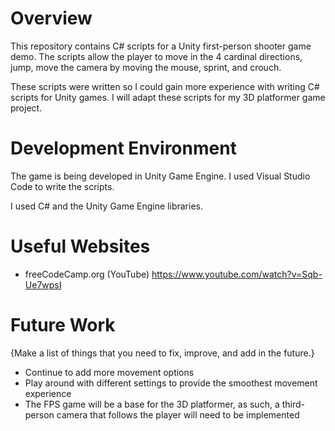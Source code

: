# Overview

This repository contains C# scripts for a Unity first-person shooter game demo. The scripts allow the player to move in the 4 cardinal directions, jump, move the camera by moving the mouse, sprint, and crouch.

These scripts were written so I could gain more experience with writing C# scripts for Unity games. I will adapt these scripts for my 3D platformer game project.

# Development Environment

The game is being developed in Unity Game Engine. I used Visual Studio Code to write the scripts.

I used C# and the Unity Game Engine libraries.

# Useful Websites

* freeCodeCamp.org (YouTube) https://www.youtube.com/watch?v=Sqb-Ue7wpsI

# Future Work

{Make a list of things that you need to fix, improve, and add in the future.}
* Continue to add more movement options
* Play around with different settings to provide the smoothest movement experience
* The FPS game will be a base for the 3D platformer, as such, a third-person camera that follows the player will need to be implemented